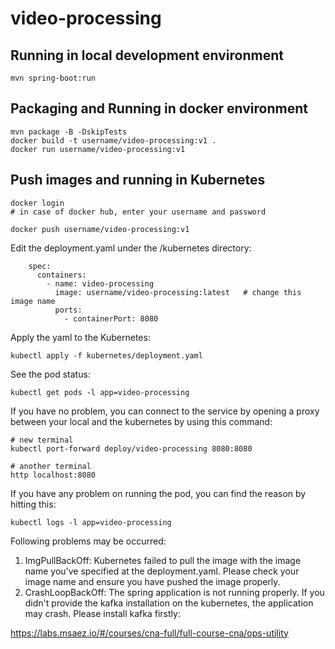 # video-processing

## Running in local development environment

```
mvn spring-boot:run
```

## Packaging and Running in docker environment

```
mvn package -B -DskipTests
docker build -t username/video-processing:v1 .
docker run username/video-processing:v1
```

## Push images and running in Kubernetes

```
docker login 
# in case of docker hub, enter your username and password

docker push username/video-processing:v1
```

Edit the deployment.yaml under the /kubernetes directory:
```
    spec:
      containers:
        - name: video-processing
          image: username/video-processing:latest   # change this image name
          ports:
            - containerPort: 8080

```

Apply the yaml to the Kubernetes:
```
kubectl apply -f kubernetes/deployment.yaml
```

See the pod status:
```
kubectl get pods -l app=video-processing
```

If you have no problem, you can connect to the service by opening a proxy between your local and the kubernetes by using this command:
```
# new terminal
kubectl port-forward deploy/video-processing 8080:8080

# another terminal
http localhost:8080
```

If you have any problem on running the pod, you can find the reason by hitting this:
```
kubectl logs -l app=video-processing
```

Following problems may be occurred:

1. ImgPullBackOff:  Kubernetes failed to pull the image with the image name you've specified at the deployment.yaml. Please check your image name and ensure you have pushed the image properly.
1. CrashLoopBackOff: The spring application is not running properly. If you didn't provide the kafka installation on the kubernetes, the application may crash. Please install kafka firstly:

https://labs.msaez.io/#/courses/cna-full/full-course-cna/ops-utility

